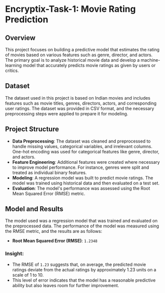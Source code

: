 # Encryptix-Task-1: Movie Rating Prediction

## Overview
This project focuses on building a predictive model that estimates the rating of movies based on various features such as genre, director, and actors. The primary goal is to analyze historical movie data and develop a machine-learning model that accurately predicts movie ratings as given by users or critics.

## Dataset
The dataset used in this project is based on Indian movies and includes features such as movie titles, genres, directors, actors, and corresponding user ratings. The dataset was provided in CSV format, and the necessary preprocessing steps were applied to prepare it for modeling.

## Project Structure
- **Data Preprocessing**: The dataset was cleaned and preprocessed to handle missing values, categorical variables, and irrelevant columns. One-hot encoding was used for categorical features like genre, director, and actors.
- **Feature Engineering**: Additional features were created where necessary to improve model performance. For instance, genres were split and treated as individual binary features.
- **Modeling**: A regression model was built to predict movie ratings. The model was trained using historical data and then evaluated on a test set.
- **Evaluation**: The model's performance was assessed using the Root Mean Squared Error (RMSE) metric.

## Model and Results
The model used was a regression model that was trained and evaluated on the preprocessed data. The performance of the model was measured using the RMSE metric, and the results are as follows:

- **Root Mean Squared Error (RMSE)**: `1.2348`

### Insight:
- The RMSE of `1.23` suggests that, on average, the predicted movie ratings deviate from the actual ratings by approximately 1.23 units on a scale of 1 to 10.
- This level of error indicates that the model has a reasonable predictive ability but also leaves room for further improvement.
